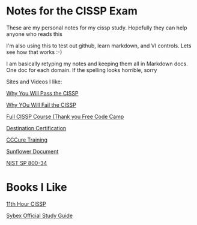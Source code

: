 # Notes for the CISSP Exam

These are my personal notes for my cissp study.  Hopefully they can help anyone who reads this

I'm also using this to test out github, learn markdown, and VI controls.  Lets see how that works :-)

I am basically retyping my notes and keeping them all in Markdown docs.  One doc for each domain.  If the spelling looks horrible, sorry 

Sites and Videos I like:

[Why You Will Pass the CISSP](https://youtu.be/v2Y6Zog8h2A)

[Why YOu Will Fail the CISSP](https://youtu.be/giJFhtws-CE)

[Full CISSP Course (Thank you Free Code Camp](https://youtu.be/M1_v5HBVHWo)

[Destination Certification](https://youtube.com/playlist?list=PLZKdGEfEyJhKWyryIvx_jm1jn6ZMTi7gW)

[CCCure Training](https://www.cccure.education/)

[Sunflower Document](https://www.sunflower-cissp.com/)

[NIST SP 800-34](https://csrc.nist.gov/publications/detail/sp/800-34/rev-1/final)

# Books I Like

[11th Hour CISSP](https://www.amazon.com/Eleventh-Hour-CISSP-Study-Syngress/dp/1597495662)

[Sybex Official Study Guide](https://www.amazon.com/Certified-Information-Security-Professional-Official/dp/1119790026/ref=sr_1_1?dchild=1&keywords=cissp+official+study+guide+9th&qid=1634258874&s=books&sr=1-1)